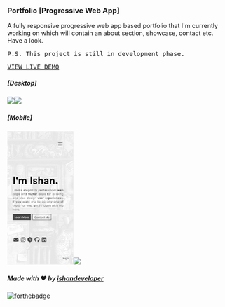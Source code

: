 ### Portfolio [Progressive Web App]
A fully responsive progressive web app based portfolio that I'm currently working on which will contain an about section, showcase, contact etc. Have a look.
<pre>P.S. This project is still in development phase.</pre>
<pre><a href="https://ishandeveloper.com/Portfolio/">VIEW LIVE DEMO</a></pre>

##### [Desktop]
<img src="https://github.com/ishandeveloper/Portfolio/blob/master/screenshots/1.png?raw=false" width="50%"><img src="https://github.com/ishandeveloper/Portfolio/blob/master/screenshots/2.png?raw=false" width="50%">
##### [Mobile]
<img src="https://github.com/ishandeveloper/Portfolio/blob/master/screenshots/1-mobile.png?raw=false" width="30%"><img src="https://github.com/ishandeveloper/Portfolio/blob/master/screenshots/2-mobile.png?raw=false" width="30%">

##### Made with ♥ by <a href="https://github.com/ishandeveloper">ishandeveloper</a>

[![forthebadge](https://forthebadge.com/images/badges/built-with-love.svg)](https://github.com/ishandeveloper)

